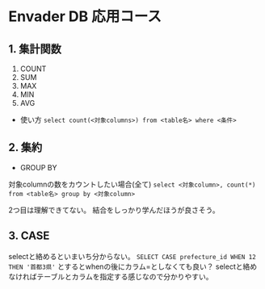 # Envader DB 応用コース

## 1. 集計関数

1. COUNT
2. SUM
3. MAX
4. MIN
5. AVG

- 使い方
`select count(<対象columns>) from <table名> where <条件>`

## 2. 集約

- GROUP BY

対象columnの数をカウントしたい場合(全て)
`select <対象column>, count(*) from <table名> group by <対象column>`

2つ目は理解できてない。
結合をしっかり学んだほうが良さそう。

## 3. CASE

selectと絡めるといまいち分からない。
`SELECT CASE prefecture_id WHEN 12 THEN '首都3県'`
とするとwhenの後にカラム=としなくても良い？
selectと絡めなければテーブルとカラムを指定する感じなので分かりやすい。
